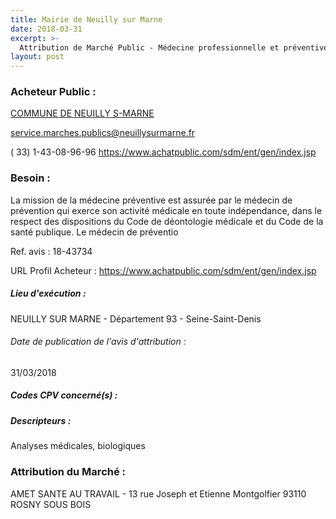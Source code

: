 ```yaml
---
title: Mairie de Neuilly sur Marne
date: 2018-03-31
excerpt: >-
  Attribution de Marché Public - Médecine professionnelle et préventive à destination des agents des collectivités territoriales et des établissements publics
layout: post
---
```


### Acheteur Public : 
<a href="/acheteur-136/siren-219300506"> COMMUNE DE NEUILLY S-MARNE</a><br/>



service.marches.publics@neuillysurmarne.fr

( 33) 1-43-08-96-96
https://www.achatpublic.com/sdm/ent/gen/index.jsp
### Besoin :

La mission de la médecine préventive est assurée par le médecin de prévention qui exerce son activité médicale en toute indépendance, dans le respect des dispositions du Code de déontologie médicale et du Code de la santé publique. Le médecin de préventio

Ref. avis : 18-43734

URL Profil Acheteur : https://www.achatpublic.com/sdm/ent/gen/index.jsp

##### Lieu d'exécution :

NEUILLY SUR MARNE - Département 93 - Seine-Saint-Denis

###### Date de publication de l'avis d'attribution : 
31/03/2018

##### Codes CPV concerné(s) :

##### Descripteurs :
Analyses médicales, biologiques <br/>

### Attribution du Marché :
AMET SANTE AU TRAVAIL - 13 rue Joseph et Etienne Montgolfier 93110 ROSNY SOUS BOIS <br/>
